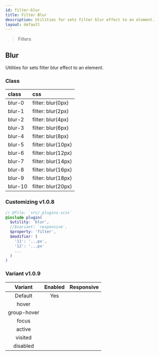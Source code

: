 ```yaml
---
id: filter-blur
title: Filter Blur
description: Utilities for sets filter blur effect to an element.
layout: default
---
```


> Filters

## Blur

Utilities for sets filter blur effect to an element.

### Class

| <span class="px-3 py-1 text-white bg-charcoal-100 rounded-full">class</span> | <span class="px-3 py-1 text-white bg-charcoal-100 rounded-full">css</span> |
|:--|:--|
| blur-0 | filter: blur(0px) |
| blur-1 | filter: blur(2px) |
| blur-2 | filter: blur(4px) |
| blur-3 | filter: blur(6px) |
| blur-4 | filter: blur(8px) |
| blur-5 | filter: blur(10px) |
| blur-6 | filter: blur(12px) |
| blur-7 | filter: blur(14px) |
| blur-8 | filter: blur(16px) |
| blur-9 | filter: blur(18px) |
| blur-10 | filter: blur(20px) |

### Customizing <span class="ml-1 px-2 py-1 text-sm text-gray-600 bg-gray-300">v1.0.8</span>

```scss
// @file: `src/_plugins.scss`
@include plugin(
  $utility: 'blur',
  //$variant: 'responsive',
  $property: 'filter',
  $modifier: (
    '11': '...px',
    '12': '...px'
    ...
  )
)
```

### Variant <span class="ml-1 px-2 py-1 text-sm text-gray-600 bg-gray-300">v1.0.9</span>

| <span class="font-semibold underline">Variant</span> | <span class="font-semibold underline">Enabled</span> | <span class="font-semibold underline">Responsive</span> |
|:-:|:-:|:-:|
| Default | Yes | |
| hover| | |
| group-hover | | |
| focus | | |
| active | | |
| visited | | |
| disabled | | |